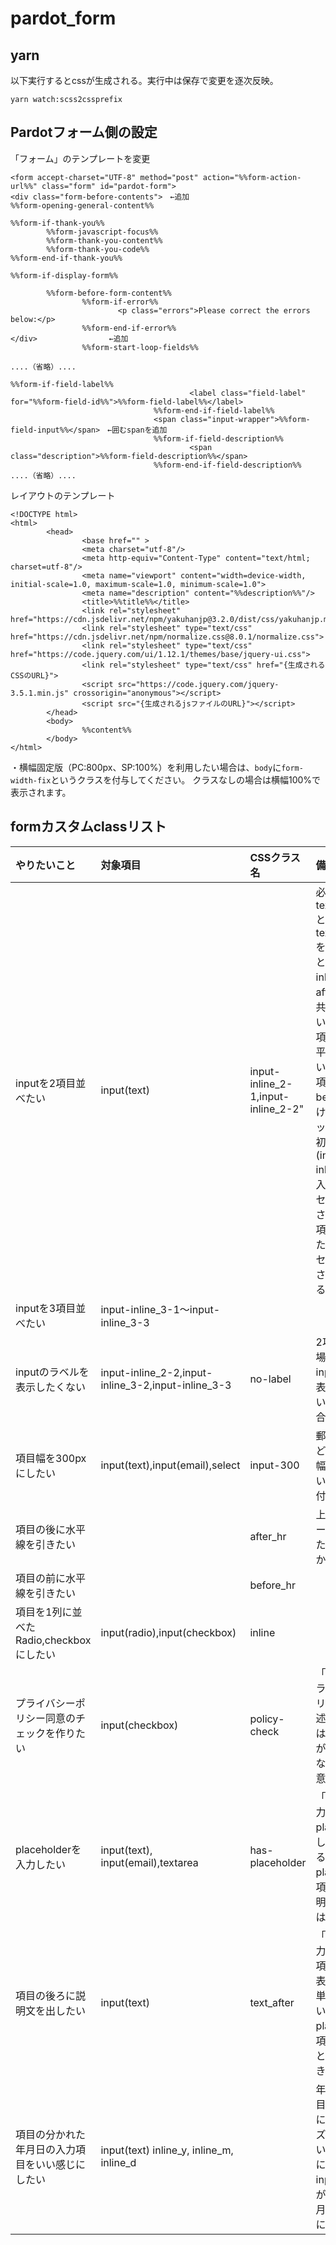 # pardot_form

## yarn

以下実行するとcssが生成される。実行中は保存で変更を逐次反映。

`yarn watch:scss2cssprefix`

## Pardotフォーム側の設定

「フォーム」のテンプレートを変更
```
<form accept-charset="UTF-8" method="post" action="%%form-action-url%%" class="form" id="pardot-form">
<div class="form-before-contents">　←追加
%%form-opening-general-content%%

%%form-if-thank-you%%
        %%form-javascript-focus%%
        %%form-thank-you-content%%
        %%form-thank-you-code%%
%%form-end-if-thank-you%%

%%form-if-display-form%%

        %%form-before-form-content%%
                %%form-if-error%%
                        <p class="errors">Please correct the errors below:</p>
                %%form-end-if-error%%
</div>                ←追加
                %%form-start-loop-fields%%

....（省略）....

%%form-if-field-label%%
                                        <label class="field-label" for="%%form-field-id%%">%%form-field-label%%</label>
                                %%form-end-if-field-label%%
                                <span class="input-wrapper">%%form-field-input%%</span>　←囲むspanを追加
                                %%form-if-field-description%%
                                        <span class="description">%%form-field-description%%</span>
                                %%form-end-if-field-description%%
....（省略）....                       
```

レイアウトのテンプレート
```
<!DOCTYPE html>
<html>
        <head>
                <base href="" >
                <meta charset="utf-8"/>
                <meta http-equiv="Content-Type" content="text/html; charset=utf-8"/>
                <meta name="viewport" content="width=device-width, initial-scale=1.0, maximum-scale=1.0, minimum-scale=1.0">
                <meta name="description" content="%%description%%"/>
                <title>%%title%%</title>
                <link rel="stylesheet" href="https://cdn.jsdelivr.net/npm/yakuhanjp@3.2.0/dist/css/yakuhanjp.min.css">
                <link rel="stylesheet" type="text/css" href="https://cdn.jsdelivr.net/npm/normalize.css@8.0.1/normalize.css">
                <link rel="stylesheet" type="text/css" href="https://code.jquery.com/ui/1.12.1/themes/base/jquery-ui.css">
                <link rel="stylesheet" type="text/css" href="{生成されるCSSのURL}">
                <script src="https://code.jquery.com/jquery-3.5.1.min.js" crossorigin="anonymous"></script>
                <script src="{生成されるjsファイルのURL}"></script>
        </head>
        <body>
                %%content%%
        </body>
</html>
```

・横幅固定版（PC:800px、SP:100%）を利用したい場合は、`body`に`form-width-fix`というクラスを付与してください。
クラスなしの場合は横幅100%で表示されます。

## formカスタムclassリスト

| やりたいこと | 対象項目 | CSSクラス名 | 備考 |
|:--|:--|:--|:--|
|inputを2項目並べたい | input(text) | input-inline_2-1,input-inline_2-2" | 必ずtext_inline_1とtext_inline_2を並べること。input-inline_2-2はafter_hrとの共存はできないので、この項目の後に水平線を引きたい場合は次の項目にbefore_hrをつけるエラーメッセージは最初の項目(input-inline_*-1)に入力したメッセージが表示され、後ろの項目に設定したエラーメッセージは表示されなくなる。 |
|inputを3項目並べたい | input-inline_3-1〜input-inline_3-3	| | |
|inputのラベルを表示したくない | input-inline_2-2,input-inline_3-2,input-inline_3-3 | no-label	| 2項目並べた場合2個目のinputはラベル表示したくないぞという場合に利用する|
|項目幅を300pxにしたい | input(text),input(email),select | input-300 | 郵便番号など、入力欄の幅が短くていい場合こちら付与 |
|項目の後に水平線を引きたい |  | after_hr | 上下60pxのマージンをもった水平線がひかれる |
|項目の前に水平線を引きたい |  | before_hr | |
|項目を1列に並べたRadio,checkboxにしたい | input(radio),input(checkbox) | inline |  |
|プライバシーポリシー同意のチェックを作りたい | input(checkbox) | policy-check | 「説明」にプライバシーポリシー文を記述する。改行は反映されるがタグは使えないので注意。 |
|placeholderを入力したい | input(text), input(email),textarea | has-placeholder | 「説明」に入力した文言がplaceholderとして表示される。 placeholder、項目後ろの説明文との併用はできない。 |
|項目の後ろに説明文を出したい | input(text) | text_after | 「説明」に入力した文言が項目の後ろの表示される。単位を出したい時などに。placeholder、項目下に表示との併用はできない。 |
|項目の分かれた年月日の入力項目をいい感じにしたい | input(text)	inline_y, inline_m, inline_d |  | 年月日の3項目を並べた際にinputのサイズを調整したい場合各項目に指定する。 inputのwidthが年が長め、月・日は短めになる。 |
